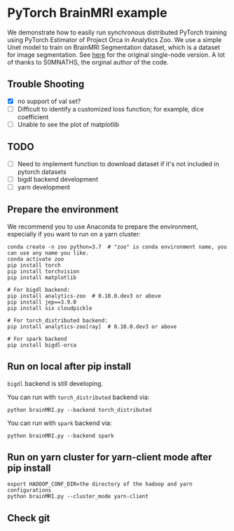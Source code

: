 # PyTorch BrainMRI example
We demonstrate how to easily run synchronous distributed PyTorch training using PyTorch Estimator of Project Orca in Analytics Zoo. We use a simple Unet model to train on BrainMRI Segmentation dataset, which is a dataset for image segmentation. See [here](https://www.kaggle.com/s0mnaths/brain-mri-unet-pytorch/notebook) for the original single-node version. A lot of thanks to S0MNATHS, the orginal author of the code.


## Trouble Shooting
- [x] no support of val set?
- [ ] Difficult to identify a customized loss function; for example, dice coefficient
- [ ] Unable to see the plot of matplotlib

## TODO
- [ ] Need to implement function to download dataset if it's not included in pytorch datasets
- [ ] bigdl backend development
- [ ] yarn development

## Prepare the environment

We recommend you to use Anaconda to prepare the environment, especially if you want to run on a yarn cluster:

```
conda create -n zoo python=3.7  # "zoo" is conda environment name, you can use any name you like.
conda activate zoo
pip install torch
pip install torchvision
pip install matplotlib

# For bigdl backend:
pip install analytics-zoo  # 0.10.0.dev3 or above
pip install jep==3.9.0
pip install six cloudpickle

# For torch_distributed backend:
pip install analytics-zoo[ray]  # 0.10.0.dev3 or above

# For spark backend
pip install bigdl-orca
```

## Run on local after pip install

`bigdl` backend is still developing.

You can run with `torch_distributed` backend via:

```
python brainMRI.py --backend torch_distributed
```

You can run with `spark` backend via:

```
python brainMRI.py --backend spark
```

## Run on yarn cluster for yarn-client mode after pip install

```
export HADOOP_CONF_DIR=the directory of the hadoop and yarn configurations
python brainMRI.py --cluster_mode yarn-client
```


## Check git